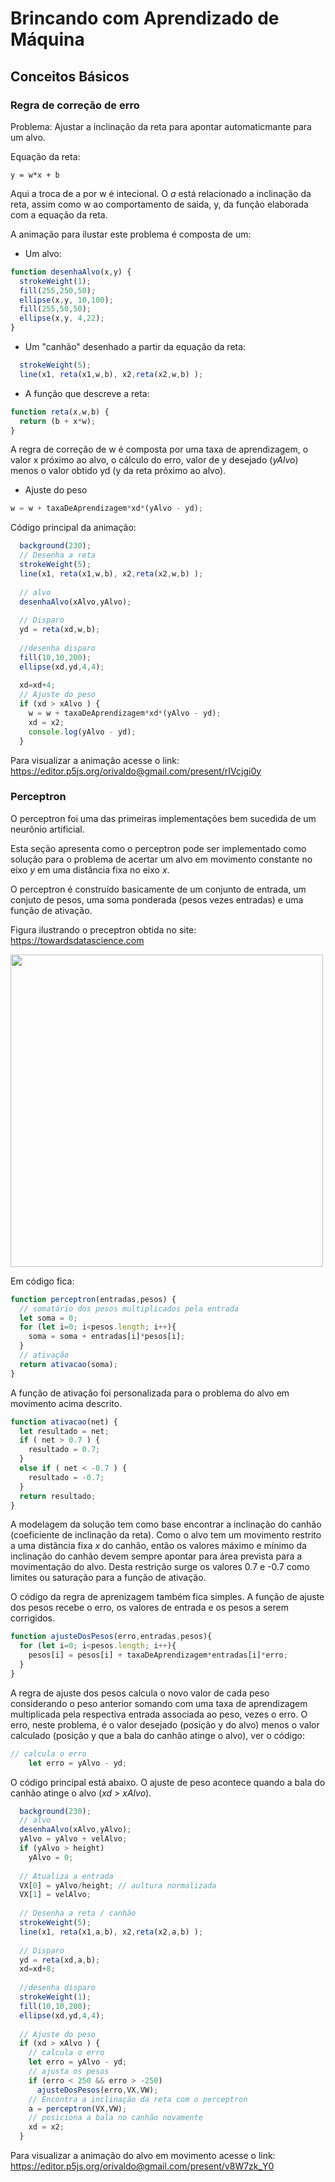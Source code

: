 # Brincando com Aprendizado de Máquina

## Conceitos Básicos 

### Regra de correção de erro 

Problema: Ajustar a inclinação da reta para apontar automaticmante para um alvo.

Equação da reta: 
```
y = w*x + b 
```
Aqui a troca de a por w é intecional. O _a_ está relacionado a inclinação da reta, assim como w ao comportamento de saida, y, da função elaborada com a equação da reta. 

A animação para ilustar este problema é composta de um: 

* Um alvo: 
```javascript
function desenhaAlvo(x,y) {
  strokeWeight(1);
  fill(255,250,50);
  ellipse(x,y, 10,100); 
  fill(255,50,50);
  ellipse(x,y, 4,22);  
}
```

* Um "canhão" desenhado a partir da equação da reta:  
```javascript 
  strokeWeight(5);
  line(x1, reta(x1,w,b), x2,reta(x2,w,b) ); 
``` 

* A função que descreve a reta: 
```javascript 
function reta(x,w,b) {
  return (b + x*w); 
}
``` 

A regra de correção de w é composta por uma taxa de aprendizagem, o valor x próximo ao alvo, o cálculo do erro, valor de y desejado (_yAlvo_) menos o valor obtido yd (y da reta próximo ao alvo).   

* Ajuste do peso
```javascript 
w = w + taxaDeAprendizagem*xd*(yAlvo - yd);  
``` 

Código principal da animação: 
```javascript 
  background(230);
  // Desenha a reta 
  strokeWeight(5);
  line(x1, reta(x1,w,b), x2,reta(x2,w,b) ); 
  
  // alvo 
  desenhaAlvo(xAlvo,yAlvo); 
  
  // Disparo 
  yd = reta(xd,w,b);
  
  //desenha disparo
  fill(10,10,200);
  ellipse(xd,yd,4,4);
  
  xd=xd+4; 
  // Ajuste do peso 
  if (xd > xAlvo ) {
    w = w + taxaDeAprendizagem*xd*(yAlvo - yd); 
    xd = x2; 
    console.log(yAlvo - yd);
  }
``` 

Para visualizar a animação acesse o link: 
https://editor.p5js.org/orivaldo@gmail.com/present/rIVcjgi0y

### Perceptron 

O perceptron foi uma das primeiras implementações bem sucedida de um neurônio artificial. 

Esta seção apresenta como o perceptron pode ser implementado como solução para o problema de acertar um alvo em movimento constante no eixo _y_ em uma distância fixa no eixo _x_. 

O perceptron é construído basicamente de um conjunto de entrada, um conjuto de pesos, uma soma ponderada (pesos vezes entradas) e uma função de ativação.

Figura ilustrando o preceptron obtida no site: https://towardsdatascience.com 
 
<img src="https://miro.medium.com/max/1838/1*n6sJ4yZQzwKL9wnF5wnVNg.png" width="500">

Em código fica:
```javascript
function perceptron(entradas,pesos) {
  // somatário dos pesos multiplicados pela entrada    
  let soma = 0; 
  for (let i=0; i<pesos.length; i++){
    soma = soma + entradas[i]*pesos[i]; 
  }
  // ativação
  return ativacao(soma); 
}
```

A função de ativação foi personalizada para o problema do alvo em movimento acima descrito. 
```javascript
function ativacao(net) {
  let resultado = net; 
  if ( net > 0.7 ) {
    resultado = 0.7;       
  }
  else if ( net < -0.7 ) {
    resultado = -0.7;
  }
  return resultado;   
}
```

A modelagem da solução tem como base encontrar a inclinação do canhão (coeficiente de inclinação da reta). Como o alvo tem um movimento restrito a uma distância fixa _x_ do canhão, então os valores máximo e mínimo da inclinação do canhão devem sempre apontar para área prevista para a movimentação do alvo. Desta restrição surge os valores 0.7 e -0.7 como limites ou saturação para a função de ativação. 

O código da regra de aprenizagem também fica simples. A função de ajuste dos pesos recebe o erro, os valores de entrada e os pesos a serem corrigidos. 
```javascript
function ajusteDosPesos(erro,entradas,pesos){
  for (let i=0; i<pesos.length; i++){
    pesos[i] = pesos[i] + taxaDeAprendizagem*entradas[i]*erro;
  }
}
```

A regra de ajuste dos pesos calcula o novo valor de cada peso considerando o peso anterior somando com uma taxa de aprendizagem multiplicada pela respectiva entrada associada ao peso, vezes o erro. O erro, neste problema, é o valor desejado (posição y do alvo) menos o valor calculado (posição y que a bala do canhão atinge o alvo), ver o código: 
```javascript
// calcula o erro 
    let erro = yAlvo - yd; 
```

O código principal está abaixo. O ajuste de peso acontece quando a bala do canhão atinge o alvo (_xd > xAlvo_).
```javascript
  background(230);
  // alvo 
  desenhaAlvo(xAlvo,yAlvo); 
  yAlvo = yAlvo + velAlvo;
  if (yAlvo > height) 
    yAlvo = 0; 
  
  // Atualiza a entrada 
  VX[0] = yAlvo/height; // aultura normalizada  
  VX[1] = velAlvo; 
  
  // Desenha a reta / canhão 
  strokeWeight(5);
  line(x1, reta(x1,a,b), x2,reta(x2,a,b) ); 
  
  // Disparo 
  yd = reta(xd,a,b);
  xd=xd+8; 
  
  //desenha disparo
  strokeWeight(1);
  fill(10,10,200);
  ellipse(xd,yd,4,4);
  
  // Ajuste do peso 
  if (xd > xAlvo ) {
    // calcula o erro 
    let erro = yAlvo - yd; 
    // ajusta os pesos 
    if (erro < 250 && erro > -250)
      ajusteDosPesos(erro,VX,VW); 
    // Encontra a inclinação da reta com o perceptron 
    a = perceptron(VX,VW); 
    // posiciona a bala no canhão novamente 
    xd = x2;
  }
```

Para visualizar a animação do alvo em movimento acesse o link: 
https://editor.p5js.org/orivaldo@gmail.com/present/v8W7zk_Y0
